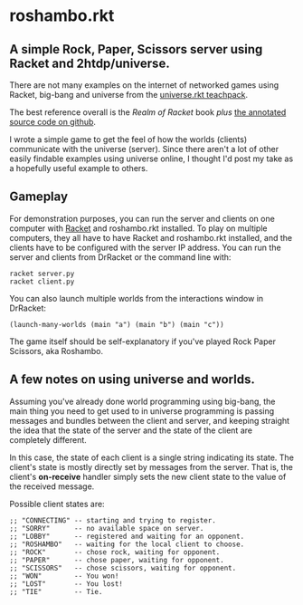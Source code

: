 # roshambo.rkt

## A simple Rock, Paper, Scissors server using Racket and 2htdp/universe.

There are not many examples on the internet of networked games using
Racket, big-bang and universe from the
[universe.rkt teachpack](https://docs.racket-lang.org/teachpack/2htdpuniverse.html).

The best reference overall is the *Realm of Racket* book *plus*
[the annotated source code on github](https://github.com/racket/realm).

I wrote a simple game to get the feel of how the worlds (clients)
communicate with the universe (server).  Since there aren't a lot of other easily
findable examples using universe online, I thought I'd post my take as a hopefully
useful example to others.

## Gameplay

For demonstration purposes, you can run the server and clients on one computer with
[Racket](http://racket-lang.org/) and roshambo.rkt installed.  To play on multiple
computers, they all have to have Racket and roshambo.rkt installed, and the clients
have to be configured with the server IP address.  You can run the server and
clients from DrRacket or the command line with:

```
racket server.py
racket client.py
```

You can also launch multiple worlds from the interactions window in DrRacket:
```
(launch-many-worlds (main "a") (main "b") (main "c"))
```
The game itself should be self-explanatory if you've played Rock Paper Scissors, aka
Roshambo.

## A few notes on using universe and worlds.

Assuming you've already done world programming using big-bang, the main thing
you need to get used to in universe programming is passing messages and bundles
between the client and server, and keeping straight the idea that the state of
the server and the state of the client are completely different.

In this case, the state of each client is a single string indicating its state.
The client's state is
mostly directly set by messages from the server.  That is, the client's
**on-receive** handler simply sets the new client state to the value of the
received message.

Possible client states are:
```racket
;; "CONNECTING" -- starting and trying to register.
;; "SORRY"      -- no available space on server.
;; "LOBBY"      -- registered and waiting for an opponent.
;; "ROSHAMBO"   -- waiting for the local client to choose.
;; "ROCK"       -- chose rock, waiting for opponent.
;; "PAPER"      -- chose paper, waiting for opponent.
;; "SCISSORS"   -- chose scissors, waiting for opponent.
;; "WON"        -- You won!
;; "LOST"       -- You lost!
;; "TIE"        -- Tie.
```


